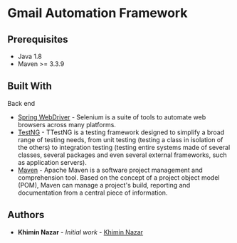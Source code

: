 # Gmail Automation Framework

 ## Prerequisites
 * Java 1.8
 * Maven >= 3.3.9
 ## Built With
Back end
  * [Spring WebDriver](http://www.seleniumhq.org/docs/03_webdriver.jsp) - Selenium is a suite of tools to automate web browsers across many platforms. 
  * [TestNG](http://testng.org/doc/) - TTestNG is a testing framework designed to simplify a broad range of testing needs, from unit testing (testing a class in isolation of the others) to integration testing (testing entire systems made of several classes, several packages and even several external frameworks, such as application servers).
  * [Maven](https://maven.apache.org/) - Apache Maven is a software project management and comprehension tool. Based on the concept of a project object model (POM), Maven can manage a project's build, reporting and documentation from a central piece of information.
## Authors
* **Khimin Nazar** - *Initial work* - [Khimin Nazar](https://github.com/Mentorship077/MentProject)

